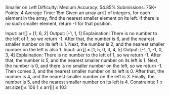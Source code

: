 Smaller on Left
Difficulty: Medium Accuracy: 54.85% Submissions: 75K+ Points: 4 Average Time: 15m
Given an array arr[] of integers, for each element in the array, find the nearest smaller element on its left. If there is no such smaller element, return -1 for that position.

Input: arr[] = [1, 6, 2]
Output: [-1, 1, 1]
Explaination: 
There is no number to the left of 1, so we return -1. 
After that, the number is 6, and the nearest smaller number on its left is 1. 
Next, the number is 2, and the nearest smaller number on the left is also 1.
Input: arr[] = [1, 5, 0, 3, 4, 5]
Output: [-1, 1, -1, 0, 3, 4]
Explaination: 
There is no number to the left of 1,  so we return -1. 
After that, the number is 5,  and the nearest smaller number on its left is 1. 
 Next, the number is 0, and there is no smaller number on the left, so we return -1.
Then comes 3, and the nearest smaller number on its left is 0.
After that, the number is 4, and the nearest smaller number on the left is 3. 
Finally, the number is 5, and the nearest smaller number on its left is 4.
Constraints:
1 ≤ arr.size()≤ 106
1 ≤ arr[i] ≤ 103 


